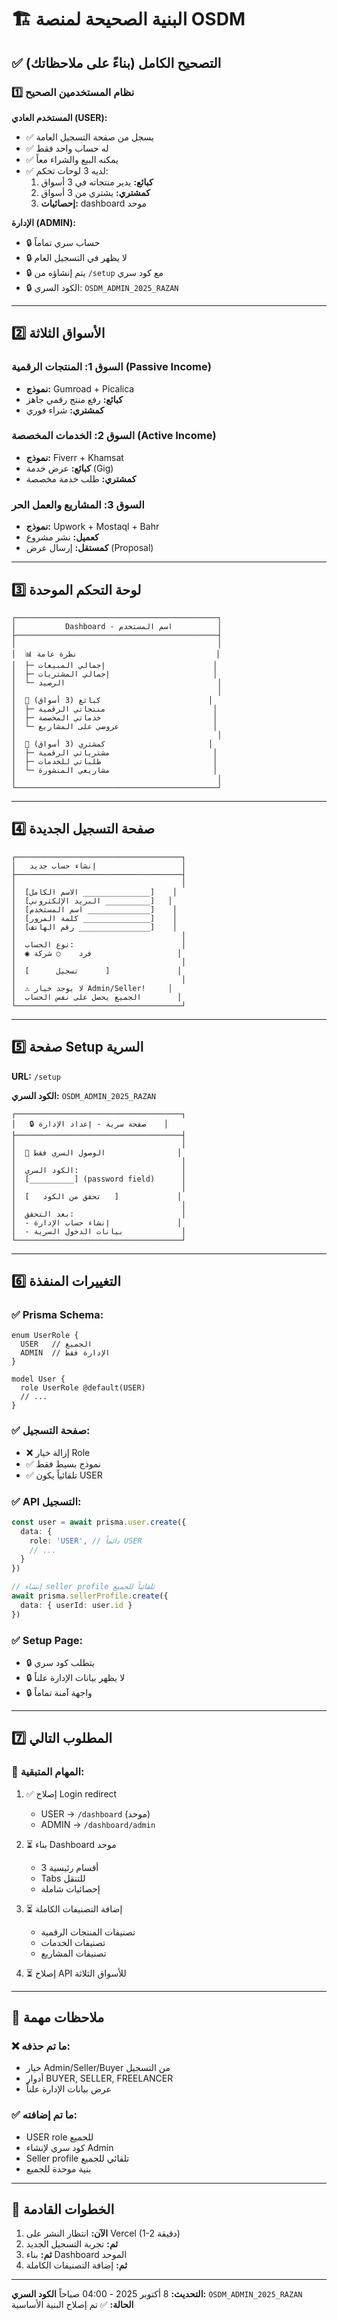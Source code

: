 # 🏗️ البنية الصحيحة لمنصة OSDM

## ✅ التصحيح الكامل (بناءً على ملاحظاتك)

### 1️⃣ نظام المستخدمين الصحيح

**المستخدم العادي (USER):**
- ✅ يسجل من صفحة التسجيل العامة
- ✅ له حساب واحد فقط
- ✅ يمكنه البيع والشراء معاً
- ✅ لديه 3 لوحات تحكم:
  1. **كبائع:** يدير منتجاته في 3 أسواق
  2. **كمشتري:** يشتري من 3 أسواق
  3. **إحصائيات:** dashboard موحد

**الإدارة (ADMIN):**
- 🔒 حساب سري تماماً
- 🔒 لا يظهر في التسجيل العام
- 🔒 يتم إنشاؤه من `/setup` مع كود سري
- 🔒 الكود السري: `OSDM_ADMIN_2025_RAZAN`

---

## 2️⃣ الأسواق الثلاثة

### السوق 1: المنتجات الرقمية (Passive Income)
- **نموذج:** Gumroad + Picalica
- **كبائع:** رفع منتج رقمي جاهز
- **كمشتري:** شراء فوري

### السوق 2: الخدمات المخصصة (Active Income)
- **نموذج:** Fiverr + Khamsat
- **كبائع:** عرض خدمة (Gig)
- **كمشتري:** طلب خدمة مخصصة

### السوق 3: المشاريع والعمل الحر
- **نموذج:** Upwork + Mostaql + Bahr
- **كعميل:** نشر مشروع
- **كمستقل:** إرسال عرض (Proposal)

---

## 3️⃣ لوحة التحكم الموحدة

```
┌─────────────────────────────────────────────┐
│           Dashboard - اسم المستخدم          │
├─────────────────────────────────────────────┤
│                                             │
│  📊 نظرة عامة                               │
│  ├─ إجمالي المبيعات                        │
│  ├─ إجمالي المشتريات                       │
│  └─ الرصيد                                  │
│                                             │
│  🏪 كبائع (3 أسواق)                        │
│  ├─ منتجاتي الرقمية                        │
│  ├─ خدماتي المخصصة                         │
│  └─ عروضي على المشاريع                     │
│                                             │
│  🛒 كمشتري (3 أسواق)                       │
│  ├─ مشترياتي الرقمية                       │
│  ├─ طلباتي للخدمات                         │
│  └─ مشاريعي المنشورة                       │
│                                             │
└─────────────────────────────────────────────┘
```

---

## 4️⃣ صفحة التسجيل الجديدة

```
┌─────────────────────────────────────┐
│   إنشاء حساب جديد                   │
├─────────────────────────────────────┤
│                                     │
│  [الاسم الكامل _______________]    │
│  [البريد الإلكتروني __________]   │
│  [اسم المستخدم ______________]    │
│  [كلمة المرور _______________]    │
│  [رقم الهاتف ________________]    │
│                                     │
│  نوع الحساب:                        │
│  ◉ فرد    ○ شركة                   │
│                                     │
│  [      تسجيل      ]               │
│                                     │
│  ⚠️ لا يوجد خيار Admin/Seller!     │
│  الجميع يحصل على نفس الحساب        │
└─────────────────────────────────────┘
```

---

## 5️⃣ صفحة Setup السرية

**URL:** `/setup`

**الكود السري:** `OSDM_ADMIN_2025_RAZAN`

```
┌─────────────────────────────────────┐
│   🔒 صفحة سرية - إعداد الإدارة    │
├─────────────────────────────────────┤
│                                     │
│  🔐 الوصول السري فقط                │
│                                     │
│  الكود السري:                       │
│  [__________] (password field)      │
│                                     │
│  [   تحقق من الكود   ]             │
│                                     │
│  بعد التحقق:                        │
│  - إنشاء حساب الإدارة               │
│  - بيانات الدخول السرية             │
└─────────────────────────────────────┘
```

---

## 6️⃣ التغييرات المنفذة

### ✅ Prisma Schema:
```prisma
enum UserRole {
  USER   // الجميع
  ADMIN  // الإدارة فقط
}

model User {
  role UserRole @default(USER)
  // ...
}
```

### ✅ صفحة التسجيل:
- ❌ إزالة خيار Role
- ✅ نموذج بسيط فقط
- ✅ تلقائياً يكون USER

### ✅ API التسجيل:
```typescript
const user = await prisma.user.create({
  data: {
    role: 'USER', // دائماً USER
    // ...
  }
})

// إنشاء seller profile تلقائياً للجميع
await prisma.sellerProfile.create({
  data: { userId: user.id }
})
```

### ✅ Setup Page:
- 🔒 يتطلب كود سري
- 🔒 لا يظهر بيانات الإدارة علناً
- 🔒 واجهة آمنة تماماً

---

## 7️⃣ المطلوب التالي

### 🔨 المهام المتبقية:

1. ✅ إصلاح Login redirect
   - USER → `/dashboard` (موحد)
   - ADMIN → `/dashboard/admin`

2. ⏳ بناء Dashboard موحد
   - 3 أقسام رئيسية
   - Tabs للتنقل
   - إحصائيات شاملة

3. ⏳ إضافة التصنيفات الكاملة
   - تصنيفات المنتجات الرقمية
   - تصنيفات الخدمات
   - تصنيفات المشاريع

4. ⏳ إصلاح API للأسواق الثلاثة

---

## 📝 ملاحظات مهمة

### ❌ ما تم حذفه:
- خيار Admin/Seller/Buyer من التسجيل
- أدوار BUYER, SELLER, FREELANCER
- عرض بيانات الإدارة علناً

### ✅ ما تم إضافته:
- USER role للجميع
- كود سري لإنشاء Admin
- Seller profile تلقائي للجميع
- بنية موحدة للجميع

---

## 🚀 الخطوات القادمة

1. **الآن:** انتظار النشر على Vercel (1-2 دقيقة)
2. **ثم:** تجربة التسجيل الجديد
3. **ثم:** بناء Dashboard الموحد
4. **ثم:** إضافة التصنيفات الكاملة

---

**التحديث:** 8 أكتوبر 2025 - 04:00 صباحاً
**الكود السري:** `OSDM_ADMIN_2025_RAZAN`
**الحالة:** ✅ تم إصلاح البنية الأساسية
